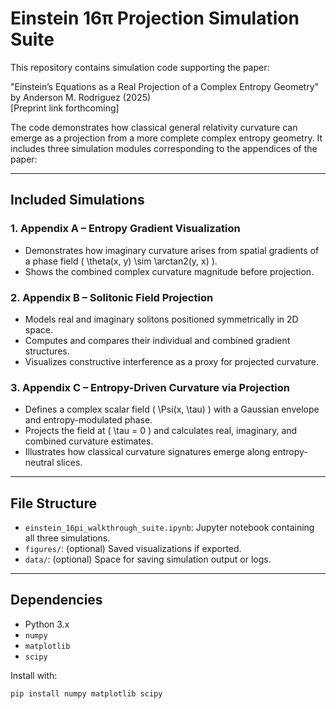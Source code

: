 # Einstein 16π Projection Simulation Suite

This repository contains simulation code supporting the paper:

"Einstein’s Equations as a Real Projection of a Complex Entropy Geometry"  
by Anderson M. Rodriguez (2025)  
[Preprint link forthcoming]

The code demonstrates how classical general relativity curvature can emerge as a projection from a more complete complex entropy geometry. It includes three simulation modules corresponding to the appendices of the paper:

---

## Included Simulations

### 1. Appendix A – Entropy Gradient Visualization
- Demonstrates how imaginary curvature arises from spatial gradients of a phase field \( \theta(x, y) \sim \arctan2(y, x) \).
- Shows the combined complex curvature magnitude before projection.

### 2. Appendix B – Solitonic Field Projection
- Models real and imaginary solitons positioned symmetrically in 2D space.
- Computes and compares their individual and combined gradient structures.
- Visualizes constructive interference as a proxy for projected curvature.

### 3. Appendix C – Entropy-Driven Curvature via Projection
- Defines a complex scalar field \( \Psi(x, \tau) \) with a Gaussian envelope and entropy-modulated phase.
- Projects the field at \( \tau = 0 \) and calculates real, imaginary, and combined curvature estimates.
- Illustrates how classical curvature signatures emerge along entropy-neutral slices.

---

## File Structure

- `einstein_16pi_walkthrough_suite.ipynb`: Jupyter notebook containing all three simulations.
- `figures/`: (optional) Saved visualizations if exported.
- `data/`: (optional) Space for saving simulation output or logs.

---

## Dependencies

- Python 3.x
- `numpy`
- `matplotlib`
- `scipy`

Install with:

```bash
pip install numpy matplotlib scipy
